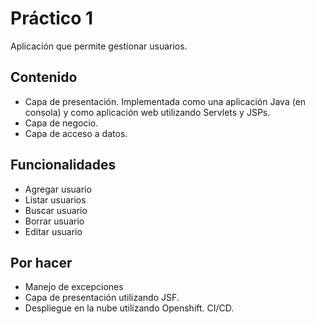 # Práctico 1

Aplicación que permite gestionar usuarios.

## Contenido

- Capa de presentación. Implementada como una aplicación Java (en consola) y como aplicación web utilizando Servlets y JSPs.
- Capa de negocio.
- Capa de acceso a datos.

## Funcionalidades

- Agregar usuario
- Listar usuarios
- Buscar usuario
- Borrar usuario
- Editar usuario

## Por hacer

- Manejo de excepciones
- Capa de presentación utilizando JSF.
- Despliegue en la nube utilizando Openshift. CI/CD.
